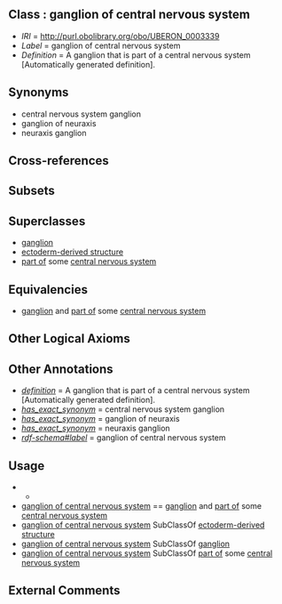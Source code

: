 
## Class : ganglion of central nervous system

 * *IRI* = http://purl.obolibrary.org/obo/UBERON_0003339
 * *Label* = ganglion of central nervous system
 * *Definition* = A ganglion that is part of a central nervous system [Automatically generated definition].

## Synonyms

 * central nervous system ganglion
 * ganglion of neuraxis
 * neuraxis ganglion

## Cross-references


## Subsets


## Superclasses

 * [ganglion](../../UBERON/45/UBERON_0000045.md)
 * [ectoderm-derived structure](../../UBERON/21/UBERON_0004121.md)
 * [part of](../../BFO/50/BFO_0000050.md) some [central nervous system](../../UBERON/17/UBERON_0001017.md)

## Equivalencies

 * [ganglion](../../UBERON/45/UBERON_0000045.md) and [part of](../../BFO/50/BFO_0000050.md) some [central nervous system](../../UBERON/17/UBERON_0001017.md)

## Other Logical Axioms


## Other Annotations

 * *[definition](../../IAO/15/IAO_0000115.md)* = A ganglion that is part of a central nervous system [Automatically generated definition].
 * *[has_exact_synonym](../../ym/oboInOwl#hasExactSynonym.md)* = central nervous system ganglion
 * *[has_exact_synonym](../../ym/oboInOwl#hasExactSynonym.md)* = ganglion of neuraxis
 * *[has_exact_synonym](../../ym/oboInOwl#hasExactSynonym.md)* = neuraxis ganglion
 * *[rdf-schema#label](../../el/rdf-schema#label.md)* = ganglion of central nervous system

## Usage

 * -
 * [ganglion of central nervous system](../../UBERON/39/UBERON_0003339.md) == [ganglion](../../UBERON/45/UBERON_0000045.md) and [part of](../../BFO/50/BFO_0000050.md) some [central nervous system](../../UBERON/17/UBERON_0001017.md)
 * [ganglion of central nervous system](../../UBERON/39/UBERON_0003339.md) SubClassOf [ectoderm-derived structure](../../UBERON/21/UBERON_0004121.md)
 * [ganglion of central nervous system](../../UBERON/39/UBERON_0003339.md) SubClassOf [ganglion](../../UBERON/45/UBERON_0000045.md)
 * [ganglion of central nervous system](../../UBERON/39/UBERON_0003339.md) SubClassOf [part of](../../BFO/50/BFO_0000050.md) some [central nervous system](../../UBERON/17/UBERON_0001017.md)

## External Comments

